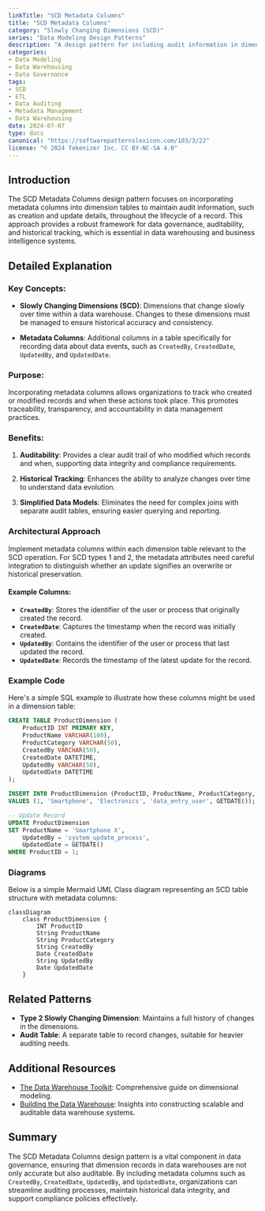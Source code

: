 ```yaml
---
linkTitle: "SCD Metadata Columns"
title: "SCD Metadata Columns"
category: "Slowly Changing Dimensions (SCD)"
series: "Data Modeling Design Patterns"
description: "A design pattern for including audit information in dimension records using metadata columns to track creation and update details in slowly changing dimensions."
categories:
- Data Modeling
- Data Warehousing
- Data Governance
tags:
- SCD
- ETL
- Data Auditing
- Metadata Management
- Data Warehousing
date: 2024-07-07
type: docs
canonical: "https://softwarepatternslexicon.com/103/3/22"
license: "© 2024 Tokenizer Inc. CC BY-NC-SA 4.0"
---
```


## Introduction

The SCD Metadata Columns design pattern focuses on incorporating metadata columns into dimension tables to maintain audit information, such as creation and update details, throughout the lifecycle of a record. This approach provides a robust framework for data governance, auditability, and historical tracking, which is essential in data warehousing and business intelligence systems.

## Detailed Explanation

### Key Concepts:

- **Slowly Changing Dimensions (SCD)**: Dimensions that change slowly over time within a data warehouse. Changes to these dimensions must be managed to ensure historical accuracy and consistency.
  
- **Metadata Columns**: Additional columns in a table specifically for recording data about data events, such as `CreatedBy`, `CreatedDate`, `UpdatedBy`, and `UpdatedDate`.

### Purpose:

Incorporating metadata columns allows organizations to track who created or modified records and when these actions took place. This promotes traceability, transparency, and accountability in data management practices.

### Benefits:

1. **Auditability**: Provides a clear audit trail of who modified which records and when, supporting data integrity and compliance requirements.
   
2. **Historical Tracking**: Enhances the ability to analyze changes over time to understand data evolution.

3. **Simplified Data Models**: Eliminates the need for complex joins with separate audit tables, ensuring easier querying and reporting.

### Architectural Approach

Implement metadata columns within each dimension table relevant to the SCD operation. For SCD types 1 and 2, the metadata attributes need careful integration to distinguish whether an update signifies an overwrite or historical preservation.

#### Example Columns:

- **`CreatedBy`**: Stores the identifier of the user or process that originally created the record.
- **`CreatedDate`**: Captures the timestamp when the record was initially created.
- **`UpdatedBy`**: Contains the identifier of the user or process that last updated the record.
- **`UpdatedDate`**: Records the timestamp of the latest update for the record.

### Example Code

Here's a simple SQL example to illustrate how these columns might be used in a dimension table:

```sql
CREATE TABLE ProductDimension (
    ProductID INT PRIMARY KEY,
    ProductName VARCHAR(100),
    ProductCategory VARCHAR(50),
    CreatedBy VARCHAR(50),
    CreatedDate DATETIME,
    UpdatedBy VARCHAR(50),
    UpdatedDate DATETIME
);

INSERT INTO ProductDimension (ProductID, ProductName, ProductCategory, CreatedBy, CreatedDate) 
VALUES (1, 'Smartphone', 'Electronics', 'data_entry_user', GETDATE());

-- Update Record
UPDATE ProductDimension
SET ProductName = 'Smartphone X',
    UpdatedBy = 'system_update_process',
    UpdatedDate = GETDATE()
WHERE ProductID = 1;
```

### Diagrams

Below is a simple Mermaid UML Class diagram representing an SCD table structure with metadata columns:

```mermaid
classDiagram
    class ProductDimension {
        INT ProductID
        String ProductName
        String ProductCategory
        String CreatedBy
        Date CreatedDate
        String UpdatedBy
        Date UpdatedDate
    }
```

## Related Patterns

- **Type 2 Slowly Changing Dimension**: Maintains a full history of changes in the dimensions.
- **Audit Table**: A separate table to record changes, suitable for heavier auditing needs.
  
## Additional Resources

- [The Data Warehouse Toolkit](https://www.amazon.com/Data-Warehouse-Toolkit-Definitive-Dimensional/dp/1118530802): Comprehensive guide on dimensional modeling.
- [Building the Data Warehouse](https://www.amazon.com/Building-Data-Warehouse-Challenges-Solutions/dp/1634622384): Insights into constructing scalable and auditable data warehouse systems.

## Summary

The SCD Metadata Columns design pattern is a vital component in data governance, ensuring that dimension records in data warehouses are not only accurate but also auditable. By including metadata columns such as `CreatedBy`, `CreatedDate`, `UpdatedBy`, and `UpdatedDate`, organizations can streamline auditing processes, maintain historical data integrity, and support compliance policies effectively.
